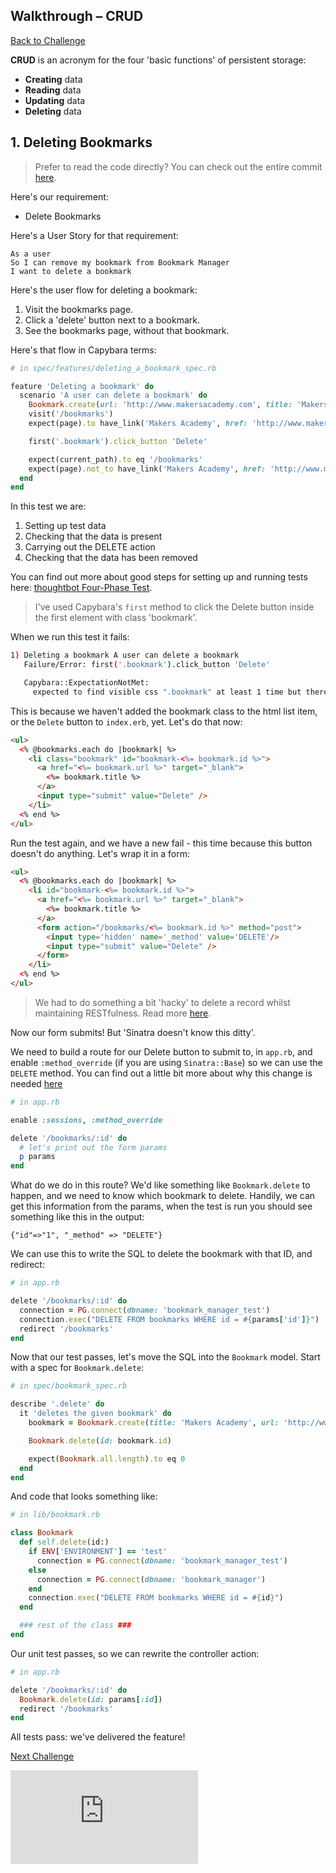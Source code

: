 ## Walkthrough – CRUD

[Back to Challenge](../12_deleting_bookmarks.md)

**CRUD** is an acronym for the four 'basic functions' of persistent storage:

- **Creating** data
- **Reading** data
- **Updating** data
- **Deleting** data

## 1. Deleting Bookmarks

> Prefer to read the code directly? You can check out the entire commit [here](https://github.com/soph-g/bookmark-manager-example/commit/1190542d2fff26b9d24ea742d55fcb807c0bbca3).

Here's our requirement:

* Delete Bookmarks

Here's a User Story for that requirement:

```
As a user
So I can remove my bookmark from Bookmark Manager
I want to delete a bookmark
```

Here's the user flow for deleting a bookmark:

1. Visit the bookmarks page.
2. Click a 'delete' button next to a bookmark.
3. See the bookmarks page, without that bookmark.

Here's that flow in Capybara terms:

```ruby
# in spec/features/deleting_a_bookmark_spec.rb

feature 'Deleting a bookmark' do
  scenario 'A user can delete a bookmark' do
    Bookmark.create(url: 'http://www.makersacademy.com', title: 'Makers Academy')
    visit('/bookmarks')
    expect(page).to have_link('Makers Academy', href: 'http://www.makersacademy.com')

    first('.bookmark').click_button 'Delete'

    expect(current_path).to eq '/bookmarks'
    expect(page).not_to have_link('Makers Academy', href: 'http://www.makersacademy.com')
  end
end
```

In this test we are:

1. Setting up test data
2. Checking that the data is present
3. Carrying out the DELETE action
4. Checking that the data has been removed

You can find out more about good steps for setting up and running tests here: [thoughtbot Four-Phase Test](https://robots.thoughtbot.com/four-phase-test).

> I've used Capybara's `first` method to click the Delete button inside the first element with class 'bookmark'.

When we run this test it fails:

```sh
1) Deleting a bookmark A user can delete a bookmark
   Failure/Error: first('.bookmark').click_button 'Delete'

   Capybara::ExpectationNotMet:
     expected to find visible css ".bookmark" at least 1 time but there were no matches
```

This is because we haven't added the bookmark class to the html list item, or the `Delete` button to `index.erb`, yet. Let's do that now:

```html
<ul>
  <% @bookmarks.each do |bookmark| %>
    <li class="bookmark" id="bookmark-<%= bookmark.id %>">
      <a href="<%= bookmark.url %>" target="_blank">
        <%= bookmark.title %>
      </a>
      <input type="submit" value="Delete" />
    </li>
  <% end %>
</ul>
```

Run the test again, and we have a new fail - this time because this button doesn't do anything. Let's wrap it in a form:

```html
<ul>
  <% @bookmarks.each do |bookmark| %>
    <li id="bookmark-<%= bookmark.id %>">
      <a href="<%= bookmark.url %>" target="_blank">
        <%= bookmark.title %>
      </a>
      <form action="/bookmarks/<%= bookmark.id %>" method="post">
        <input type='hidden' name='_method' value='DELETE'/>
        <input type="submit" value="Delete" />
      </form>
    </li>
  <% end %>
</ul>
```

> We had to do something a bit 'hacky' to delete a record whilst maintaining RESTfulness.  Read more [here](https://softwareengineering.stackexchange.com/questions/114156/why-are-there-are-no-put-and-delete-methods-on-html-forms).

Now our form submits! But 'Sinatra doesn't know this ditty'.

We need to build a route for our Delete button to submit to, in `app.rb`, and enable `:method_override` (if you are using `Sinatra::Base`) so we can use the `DELETE` method. You can find out a little bit more about why this change is needed [here](http://sinatrarb.com/configuration.html)

```ruby
# in app.rb

enable :sessions, :method_override

delete '/bookmarks/:id' do
  # let's print out the form params
  p params
end
```

What do we do in this route? We'd like something like `Bookmark.delete` to happen, and we need to know which bookmark to delete. Handily, we can get this information from the params, when the test is run you should see something like this in the output:

```
{"id"=>"1", "_method" => "DELETE"}
```

We can use this to write the SQL to delete the bookmark with that ID, and redirect:

```ruby
# in app.rb

delete '/bookmarks/:id' do
  connection = PG.connect(dbname: 'bookmark_manager_test')
  connection.exec("DELETE FROM bookmarks WHERE id = #{params['id']}")
  redirect '/bookmarks'
end
```

Now that our test passes, let's move the SQL into the `Bookmark` model. Start with a spec for `Bookmark.delete`:

```ruby
# in spec/bookmark_spec.rb

describe '.delete' do
  it 'deletes the given bookmark' do
    bookmark = Bookmark.create(title: 'Makers Academy', url: 'http://www.makersacademy.com')

    Bookmark.delete(id: bookmark.id)

    expect(Bookmark.all.length).to eq 0
  end
end
```

And code that looks something like:

```ruby
# in lib/bookmark.rb

class Bookmark
  def self.delete(id:)
    if ENV['ENVIRONMENT'] == 'test'
      connection = PG.connect(dbname: 'bookmark_manager_test')
    else
      connection = PG.connect(dbname: 'bookmark_manager')
    end
    connection.exec("DELETE FROM bookmarks WHERE id = #{id}")
  end

  ### rest of the class ###
end
```

Our unit test passes, so we can rewrite the controller action:

```ruby
# in app.rb

delete '/bookmarks/:id' do
  Bookmark.delete(id: params[:id])
  redirect '/bookmarks'
end
```

All tests pass: we've delivered the feature!


[Next Challenge](../13_crud.md)


![Tracking pixel](https://githubanalytics.herokuapp.com/course/bookmark_manager/walkthroughs/12.md)
